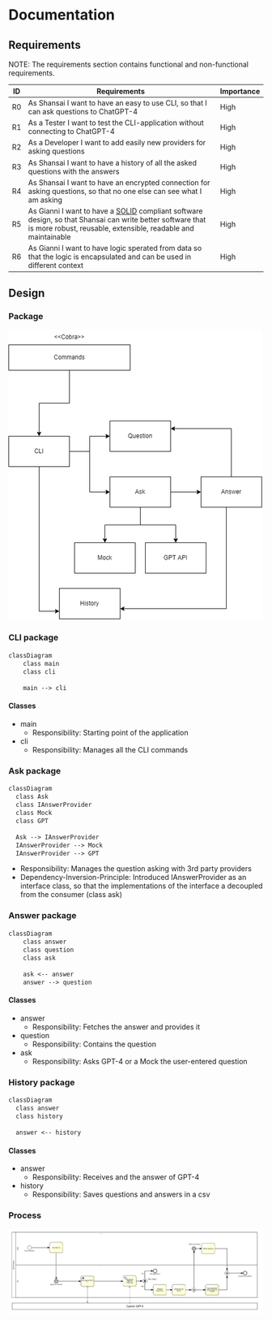 # Documentation

## Requirements

NOTE: The requirements section contains functional and non-functional requirements.

| ID | Requirements | Importance |
| -- | ------------ | ---------- |
| R0 | As Shansai I want to have an easy to use CLI, so that I can ask questions to ChatGPT-4 | High |
| R1 | As a Tester I want to test the CLI-application without connecting to ChatGPT-4 | High |
| R2 | As a Developer I want to add easily new providers for asking questions | High |
| R3 | As Shansai I want to have a history of all the asked questions with the answers | High |
| R4 | As Shansai I want to have an encrypted connection for asking questions, so that no one else can see what I am asking | High |
| R5 | As Gianni I want to have a [SOLID](https://de.wikipedia.org/wiki/Prinzipien_objektorientierten_Designs#SOLID-Prinzipien) compliant software design, so that Shansai can write better software that is more robust, reusable, extensible, readable and maintainable | High |
| R6 | As Gianni I want to have logic sperated from data so that the logic is encapsulated and can be used in different context| High |

## Design

### Package

![GPT-Cli Package diagram](doc/GPT-CLI_Package-diagram.drawio.png)

### CLI package

```mermaid
classDiagram
    class main
    class cli

    main --> cli
```

#### Classes

- main
  - Responsibility: Starting point of the application
- cli
  - Responsibility: Manages all the CLI commands

### Ask package

```mermaid
classDiagram
  class Ask
  class IAnswerProvider
  class Mock
  class GPT

  Ask --> IAnswerProvider
  IAnswerProvider --> Mock
  IAnswerProvider --> GPT
```

- Responsibility: Manages the question asking with 3rd party providers
- Dependency-Inversion-Principle: Introduced IAnswerProvider as an interface class, so that the implementations of the interface a decoupled from the consumer (class ask)

### Answer package

```mermaid
classDiagram
    class answer
    class question
    class ask

    ask <-- answer
    answer --> question
```

#### Classes

- answer
  - Responsibility: Fetches the answer and provides it
- question
  - Responsibility: Contains the question
- ask
  - Responsibility: Asks GPT-4 or a Mock the user-entered question

### History package

```mermaid
classDiagram
  class answer
  class history

  answer <-- history
```

#### Classes

- answer
  - Responsibility: Receives and  the answer of GPT-4
- history
  - Responsibility: Saves questions and answers in a csv

### Process

![Signavio process for GPT-cli](doc/gpt-cli-signavio-BPMN.jpg)
